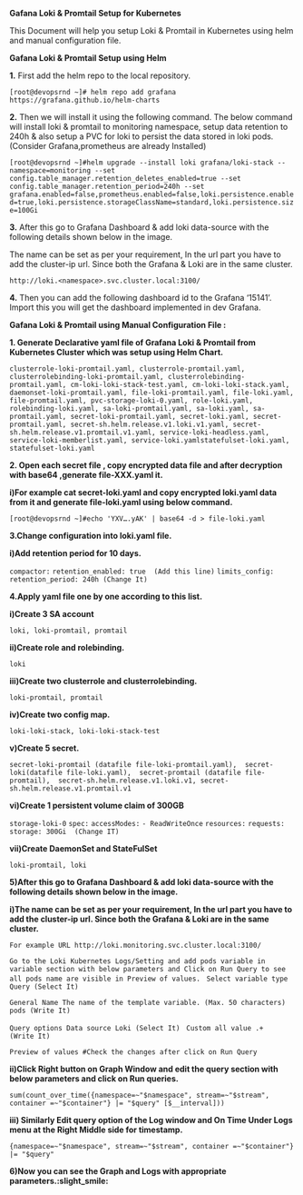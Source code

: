 **Gafana Loki & Promtail Setup for Kubernetes**

This Document will help you setup Loki & Promtail in Kubernetes using helm and manual configuration file.


**Gafana Loki & Promtail Setup using Helm**

**1.** First add the helm repo to the local repository.

`[root@devopsrnd ~]# helm repo add grafana https://grafana.github.io/helm-charts
`

**2.** Then we will install it using the following command. The below command will install loki & promtail to monitoring namespace, setup data retention to 240h & also setup a PVC for loki to persist the data stored in loki pods.(Consider Grafana,prometheus are already Installed)

`[root@devopsrnd ~]#helm upgrade --install loki grafana/loki-stack --namespace=monitoring --set config.table_manager.retention_deletes_enabled=true --set config.table_manager.retention_period=240h --set grafana.enabled=false,prometheus.enabled=false,loki.persistence.enabled=true,loki.persistence.storageClassName=standard,loki.persistence.size=100Gi`

**3.** After this go to Grafana Dashboard & add loki data-source with the following details shown below in the image.

The name can be set as per your requirement, In the url part you have to add the cluster-ip url. Since both the Grafana & Loki are in the same cluster.

`http://loki.<namespace>.svc.cluster.local:3100/
`

**4.** Then you can add the following dashboard id to the Grafana ‘15141’. Import this you will get the dashboard implemented in dev Grafana.


**Gafana Loki & Promtail using Manual Configuration File :**

**1. Generate Declarative yaml file of Grafana Loki & Promtail from Kubernetes Cluster which was setup using Helm Chart.**

`clusterrole-loki-promtail.yaml,
clusterrole-promtail.yaml,
clusterrolebinding-loki-promtail.yaml,
clusterrolebinding-promtail.yaml,
cm-loki-loki-stack-test.yaml,
cm-loki-loki-stack.yaml,
daemonset-loki-promtail.yaml,
file-loki-promtail.yaml,
file-loki.yaml,
file-promtail.yaml,
pvc-storage-loki-0.yaml,
role-loki.yaml,
rolebinding-loki.yaml,
sa-loki-promtail.yaml,
sa-loki.yaml,
sa-promtail.yaml,
secret-loki-promtail.yaml,
secret-loki.yaml,
secret-promtail.yaml,
secret-sh.helm.release.v1.loki.v1.yaml,
secret-sh.helm.release.v1.promtail.v1.yaml,
service-loki-headless.yaml,
service-loki-memberlist.yaml,
service-loki.yamlstatefulset-loki.yaml,
statefulset-loki.yaml`

**2. Open  each secret file , copy encrypted data file and after decryption with base64 ,generate file-XXX.yaml  it.**

 **i)For example cat  secret-loki.yaml and copy encrypted loki.yaml data from it and generate file-loki.yaml using below command.**

`[root@devopsrnd ~]#echo 'YXV….yAK' | base64 -d > file-loki.yaml
`
 
**3.Change configuration into loki.yaml file.**

 **i)Add retention period for 10 days.**

`compactor:`
  `retention_enabled: true  (Add this line)`
`limits_config:`
  `retention_period: 240h (Change It)`

**4.Apply yaml file one by one according to this list.**

**i)Create 3 SA account**

`loki, loki-promtail, promtail
`

**ii)Create role and rolebinding.**

`loki`

**iii)Create two  clusterrole and clusterrolebinding.**

`loki-promtail, promtail
`

**iv)Create two config map.**

`loki-loki-stack, loki-loki-stack-test
`

**v)Create 5 secret.**

`secret-loki-promtail (datafile file-loki-promtail.yaml),  secret-loki(datafile file-loki.yaml),  secret-promtail (datafile file-promtail),  secret-sh.helm.release.v1.loki.v1, secret-sh.helm.release.v1.promtail.v1`

**vi)Create 1 persistent volume claim of 300GB**

`storage-loki-0`
`spec:`
  `accessModes:`
  `- ReadWriteOnce`
  `resources:`
    `requests:`
      `storage: 300Gi  (Change IT)`
 
**vii)Create DaemonSet and StateFulSet**

`loki-promtail, loki
` 

**5)After this go to Grafana Dashboard & add loki data-source with the following details shown below in the image.**

**i)The name can be set as per your requirement, In the url part you have to add the cluster-ip url. Since both the Grafana & Loki are in the same cluster.**

`For example
URL http://loki.monitoring.svc.cluster.local:3100/`

`Go to the Loki Kubernetes Logs/Setting and add pods variable in variable section with below parameters and Click on Run Query to see all pods name are visible in Preview of values.
`
`Select variable type
Query (Select It)`

`General
Name
The name of the template variable. (Max. 50 characters)
pods (Write It)`

`Query options
Data source
Loki (Select It)
`
`Custom all value
.+  (Write It)`

`Preview of values
#Check the changes after click on Run Query
`

**ii)Click Right button on Graph Window and edit the query section with below parameters and click on Run queries.**

`sum(count_over_time({namespace=~"$namespace", stream=~"$stream", container =~"$container"} |= "$query" [$__interval]))
`
 
**iii) Similarly Edit query option of the Log window and On Time Under Logs menu at the Right Middle side for timestamp.**

`{namespace=~"$namespace", stream=~"$stream", container =~"$container"} |= "$query"
`
 
**6)Now you can see the Graph and Logs with appropriate parameters.:slight_smile:**
